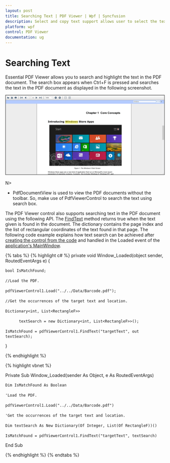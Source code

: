 ```yaml
---
layout: post
title: Searching Text | PDF Viewer | Wpf | Syncfusion
description: Select and copy text support allows user to select the text in the PDF document and copy it to the clipboard using PDF Viewer WPF. 
platform: wpf
control: PDF Viewer
documentation: ug
---
```


# Searching Text

Essential PDF Viewer allows you to search and highlight the text in the PDF document. The search box appears when Ctrl+F is pressed and searches the text in the PDF document as displayed in the following screenshot.

![Concept and Features](Concept-and-Features_images/Concept-and-Features_img2.png)

N>
* PdfDocumentView is used to view the PDF documents without the toolbar. So, make use of PdfViewerControl to search the text using search box.

The PDF Viewer control also supports searching text in the PDF document using the following API. The [FindText](https://help.syncfusion.com/cr/wpf/Syncfusion.Windows.PdfViewer.PdfViewerControl.html#Syncfusion_Windows_PdfViewer_PdfViewerControl_FindText_System_String_System_Collections_Generic_Dictionary_System_Int32_System_Collections_Generic_List_System_Drawing_RectangleF____) method returns true when the text given is found in the document. The dictionary contains the page index and the list of rectangular coordinates of the text found in that page. The following code example explains how text search can be achieved after [creating the control from the code](https://help.syncfusion.com/wpf/pdf-viewer/getting-started#creating-pdfviewercontrol-from-code) and handled in the Loaded event of the [application's MainWindow](https://docs.microsoft.com/en-us/dotnet/api/system.windows.application.mainwindow?view=netframework-4.8).

{% tabs %}
{% highlight c# %}
private void Window_Loaded(object sender, RoutedEventArgs e)
{

	bool IsMatchFound;

	//Load the PDF.

	pdfViewerControl1.Load("../../Data/Barcode.pdf");

	//Get the occurrences of the target text and location.

	Dictionary<int, List<RectangleF>> 

          textSearch = new Dictionary<int, List<RectangleF>>();

	IsMatchFound = pdfViewerControl1.FindText("targetText", out textSearch);

}

{% endhighlight %}

{% highlight vbnet %}

Private Sub Window_Loaded(sender As Object, e As RoutedEventArgs)

	Dim IsMatchFound As Boolean

	'Load the PDF.

	pdfViewerControl1.Load("../../Data/Barcode.pdf")

	'Get the occurrences of the target text and location.

	Dim textSearch As New Dictionary(Of Integer, List(Of RectangleF))()

	IsMatchFound = pdfViewerControl1.FindText("targetText", textSearch)

End Sub

{% endhighlight %}
{% endtabs %}
